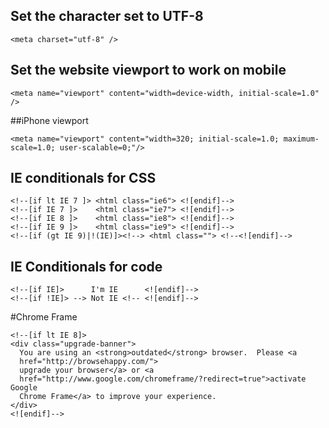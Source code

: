 ## Set the character set to UTF-8
```
<meta charset="utf-8" />
```

## Set the website viewport to work on mobile
```
<meta name="viewport" content="width=device-width, initial-scale=1.0" />
```

##iPhone viewport
```
<meta name="viewport" content="width=320; initial-scale=1.0; maximum-scale=1.0; user-scalable=0;"/>
```

## IE conditionals for CSS
```
<!--[if lt IE 7 ]> <html class="ie6"> <![endif]-->
<!--[if IE 7 ]>    <html class="ie7"> <![endif]-->
<!--[if IE 8 ]>    <html class="ie8"> <![endif]-->
<!--[if IE 9 ]>    <html class="ie9"> <![endif]-->
<!--[if (gt IE 9)|!(IE)]><!--> <html class=""> <!--<![endif]-->
```

## IE Conditionals for code
```
<!--[if IE]>      I'm IE      <![endif]-->
<!--[if !IE]> --> Not IE <!-- <![endif]-->
```

#Chrome Frame
```
<!--[if lt IE 8]>
<div class="upgrade-banner">
  You are using an <strong>outdated</strong> browser.  Please <a 
  href="http://browsehappy.com/">
  upgrade your browser</a> or <a 
  href="http://www.google.com/chromeframe/?redirect=true">activate Google 
  Chrome Frame</a> to improve your experience.
</div>
<![endif]-->
```
